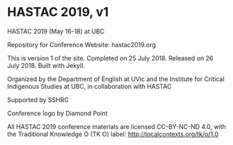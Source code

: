 # HASTAC 2019, v1

HASTAC 2019 (May 16-18) at UBC

Repository for Conference Website: hastac2019.org 

This is version 1 of the site. Completed on 25 July 2018. Released on 26 July 2018. Built with Jekyll.  

Organized by the Department of English at UVic and the Institute for Critical Indigenous Studies at UBC, in collaboration with HASTAC 

Supported by SSHRC 

Conference logo by Diamond Point 

All HASTAC 2019 conference materials are licensed CC-BY-NC-ND 4.0, with the Traditional Knowledge O (TK O) label: http://localcontexts.org/tk/o/1.0
